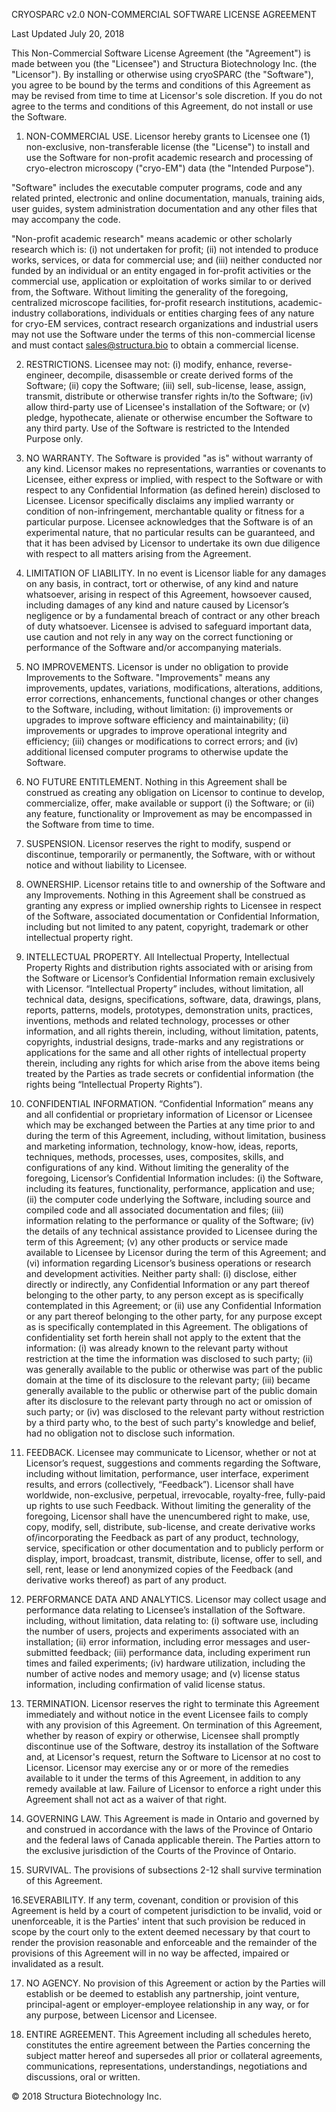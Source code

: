 CRYOSPARC v2.0 NON-COMMERCIAL SOFTWARE LICENSE AGREEMENT 

Last Updated July 20, 2018

This Non-Commercial Software License Agreement (the "Agreement") is made between you (the "Licensee") and Structura Biotechnology Inc. (the "Licensor"). By installing or otherwise using cryoSPARC (the "Software"), you agree to be bound by the terms and conditions of this Agreement as may be revised from time to time at Licensor's sole discretion. If you do not agree to the terms and conditions of this Agreement, do not install or use the Software.

1. NON-COMMERCIAL USE. Licensor hereby grants to Licensee one (1) non-exclusive, non-transferable license (the "License") to install and use the Software for non-profit academic research and processing of cryo-electron microscopy ("cryo-EM") data (the "Intended Purpose"). 

"Software" includes the executable computer programs, code and any related printed, electronic and online documentation, manuals, training aids, user guides, system administration documentation and any other files that may accompany the code. 

"Non-profit academic research" means academic or other scholarly research which is: (i) not undertaken for profit; (ii) not intended to produce works, services, or data for commercial use; and (iii) neither conducted nor funded by an individual or an entity engaged in for-profit activities or the commercial use, application or exploitation of works similar to or derived from, the Software. Without limiting the generality of the foregoing, centralized microscope facilities, for-profit research institutions, academic-industry collaborations, individuals or entities charging fees of any nature for cryo-EM services, contract research organizations and industrial users may not use the Software under the terms of this non-commercial license and must contact sales@structura.bio to obtain a commercial license.  

2. RESTRICTIONS. Licensee may not: (i) modify, enhance, reverse-engineer, decompile, disassemble or create derived forms of the Software; (ii) copy the Software; (iii) sell, sub-license, lease, assign, transmit, distribute or otherwise transfer rights in/to the Software; (iv) allow third-party use of Licensee's installation of the Software; or (v) pledge, hypothecate, alienate or otherwise encumber the Software to any third party. Use of the Software is restricted to the Intended Purpose only.

3. NO WARRANTY. The Software is provided "as is" without warranty of any kind. Licensor makes no representations, warranties or covenants to Licensee, either express or implied, with respect to the Software or with respect to any Confidential Information (as defined herein) disclosed to Licensee. Licensor specifically disclaims any implied warranty or condition of non-infringement, merchantable quality or fitness for a particular purpose. Licensee acknowledges that the Software is of an experimental nature, that no particular results can be guaranteed, and that it has been advised by Licensor to undertake its own due diligence with respect to all matters arising from the Agreement.

4. LIMITATION OF LIABILITY. In no event is Licensor liable for any damages on any basis, in contract, tort or otherwise, of any kind and nature whatsoever, arising in respect of this Agreement, howsoever caused, including damages of any kind and nature caused by Licensor’s negligence or by a fundamental breach of contract or any other breach of duty whatsoever.  Licensee is advised to safeguard important data, use caution and not rely in any way on the correct functioning or performance of the Software and/or accompanying materials.

5. NO IMPROVEMENTS. Licensor is under no obligation to provide Improvements to the Software. "Improvements" means any improvements, updates, variations, modifications, alterations, additions, error corrections, enhancements, functional changes or other changes to the Software, including, without limitation: (i) improvements or upgrades to improve software efficiency and maintainability; (ii) improvements or upgrades to improve operational integrity and efficiency; (iii) changes or modifications to correct errors; and (iv) additional licensed computer programs to otherwise update the Software. 

6. NO FUTURE ENTITLEMENT. Nothing in this Agreement shall be construed as creating any obligation on Licensor to continue to develop, commercialize, offer, make available or support (i) the Software; or (ii) any feature, functionality or Improvement as may be encompassed in the Software from time to time.

7. SUSPENSION. Licensor reserves the right to modify, suspend or discontinue, temporarily or permanently, the Software, with or without notice and without liability to Licensee.

8. OWNERSHIP. Licensor retains title to and ownership of the Software and any Improvements. Nothing in this Agreement shall be construed as granting any express or implied ownership rights to Licensee in respect of the Software, associated documentation or Confidential Information, including but not limited to any patent, copyright, trademark or other intellectual property right.

9. INTELLECTUAL PROPERTY. All Intellectual Property, Intellectual Property Rights and distribution rights associated with or arising from the Software or Licensor’s Confidential Information remain exclusively with Licensor. “Intellectual Property” includes, without limitation, all technical data, designs, specifications, software, data, drawings, plans, reports, patterns, models, prototypes, demonstration units, practices, inventions, methods and related technology, processes or other information, and all rights therein, including, without limitation, patents, copyrights, industrial designs, trade-marks and any registrations or applications for the same and all other rights of intellectual property therein, including any rights for which arise from the above items being treated by the Parties as trade secrets or confidential information (the rights being “Intellectual Property Rights”). 

10. CONFIDENTIAL INFORMATION. “Confidential Information” means any and all confidential or proprietary information of Licensor or Licensee which may be exchanged between the Parties at any time prior to and during the term of this Agreement, including, without limitation, business and marketing information, technology, know-how, ideas, reports, techniques, methods, processes, uses, composites, skills, and configurations of any kind. Without limiting the generality of the foregoing, Licensor’s Confidential Information includes: (i) the Software, including its features, functionality, performance, application and use; (ii) the computer code underlying the Software, including source and compiled code and all associated documentation and files; (iii) information relating to the performance or quality of the Software; (iv) the details of any technical assistance provided to Licensee during the term of this Agreement; (v) any other products or service made available to Licensee by Licensor during the term of this Agreement; and (vi) information regarding Licensor’s business operations or research and development activities. Neither party shall: (i) disclose, either directly or indirectly, any Confidential Information or any part thereof belonging to the other party, to any person except as is specifically contemplated in this Agreement; or (ii) use any Confidential Information or any part thereof belonging to the other party, for any purpose except as is specifically contemplated in this Agreement. The obligations of confidentiality set forth herein shall not apply to the extent that the information: (i) was already known to the relevant party without restriction at the time the information was disclosed to such party; (ii) was generally available to the public or otherwise was part of the public domain at the time of its disclosure to the relevant party; (iii) became generally available to the public or otherwise part of the public domain after its disclosure to the relevant party through no act or omission of such party; or (iv) was disclosed to the relevant party without restriction by a third party who, to the best of such party's knowledge and belief, had no obligation not to disclose such information.

11. FEEDBACK. Licensee may communicate to Licensor, whether or not at Licensor’s request, suggestions and comments regarding the Software, including without limitation, performance, user interface, experiment results, and errors (collectively, “Feedback”). Licensor shall have worldwide, non-exclusive, perpetual, irrevocable, royalty-free, fully-paid up rights to use such Feedback. Without limiting the generality of the foregoing, Licensor shall have the unencumbered right to make, use, copy, modify, sell, distribute, sub-license, and create derivative works of/incorporating the Feedback as part of any product, technology, service, specification or other documentation and to publicly perform or display, import, broadcast, transmit, distribute, license, offer to sell, and sell, rent, lease or lend anonymized copies of the Feedback (and derivative works thereof) as part of any product. 

12. PERFORMANCE DATA AND ANALYTICS. Licensor may collect usage and performance data relating to Licensee’s installation of the Software. including, without limitation, data relating to: (i) software use, including the number of users, projects and experiments associated with an installation; (ii) error information, including error messages and user-submitted feedback; (iii) performance data, including experiment run times and failed experiments; (iv) hardware utilization, including the number of active nodes and memory usage; and (v) license status information, including confirmation of valid license status.

13. TERMINATION. Licensor reserves the right to terminate this Agreement immediately and without notice in the event Licensee fails to comply with any provision of this Agreement. On termination of this Agreement, whether by reason of expiry or otherwise, Licensee shall promptly discontinue use of the Software, destroy its installation of the Software and, at Licensor's request, return the Software to Licensor at no cost to Licensor. Licensor may exercise any or or more of the remedies available to it under the terms of this Agreement, in addition to any remedy available at law. Failure of Licensor to enforce a right under this Agreement shall not act as a waiver of that right.

14. GOVERNING LAW. This Agreement is made in Ontario and governed by and construed in accordance with the laws of the Province of Ontario and the federal laws of Canada applicable therein. The Parties attorn to the exclusive jurisdiction of the Courts of the Province of Ontario. 

15. SURVIVAL. The provisions of subsections 2-12 shall survive termination of this Agreement.

16.SEVERABILITY. If any term, covenant, condition or provision of this Agreement is held by a court of competent jurisdiction to be invalid, void or unenforceable, it is the Parties' intent that such provision be reduced in scope by the court only to the extent deemed necessary by that court to render the provision reasonable and enforceable and the remainder of the provisions of this Agreement will in no way be affected, impaired or invalidated as a result.

17. NO AGENCY. No provision of this Agreement or action by the Parties will establish or be deemed to establish any partnership, joint venture, principal-agent or employer-employee relationship in any way, or for any purpose, between Licensor and Licensee.

18. ENTIRE AGREEMENT. This Agreement including all schedules hereto, constitutes the entire agreement between the Parties concerning the subject matter hereof and supersedes all prior or collateral agreements, communications, representations, understandings, negotiations and discussions, oral or written.

© 2018 Structura Biotechnology Inc. 
